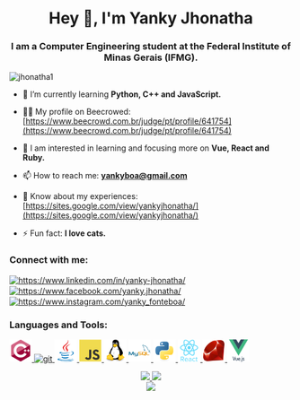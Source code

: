 <h1 align="center">Hey 👋, I'm Yanky Jhonatha</h1>
<h3 align="center">I am a Computer Engineering student at the Federal Institute of Minas Gerais (IFMG).</h3>

<p align="left"> <img src="https://komarev.com/ghpvc/?username=jhonatha1&label=Profile%20views&color=0e75b6&style=flat" alt="jhonatha1" /> </p>

- 🌱 I’m currently learning **Python, C++ and JavaScript.**

- 👨‍💻 My profile on Beecrowed: [https://www.beecrowd.com.br/judge/pt/profile/641754](https://www.beecrowd.com.br/judge/pt/profile/641754)

- 📝 I am interested in learning and focusing more on **Vue, React and Ruby.**

- 📫 How to reach me: **yankyboa@gmail.com**

- 📄 Know about my experiences: [https://sites.google.com/view/yankyjhonatha/](https://sites.google.com/view/yankyjhonatha/)

- ⚡ Fun fact: **I love cats.**

<h3 align="left">Connect with me:</h3>
<p align="left">
<a href="https://www.linkedin.com/in/yanky-jhonatha/" target="blank"><img align="center" src="https://raw.githubusercontent.com/rahuldkjain/github-profile-readme-generator/master/src/images/icons/Social/linked-in-alt.svg" alt="https://www.linkedin.com/in/yanky-jhonatha/" height="30" width="40" /></a>
<a href="https://www.facebook.com/yanky.jhonatha/" target="blank"><img align="center" src="https://raw.githubusercontent.com/rahuldkjain/github-profile-readme-generator/master/src/images/icons/Social/facebook.svg" alt="https://www.facebook.com/yanky.jhonatha/" height="30" width="40" /></a>
<a href="https://www.instagram.com/yanky_fonteboa/" target="blank"><img align="center" src="https://raw.githubusercontent.com/rahuldkjain/github-profile-readme-generator/master/src/images/icons/Social/instagram.svg" alt="https://www.instagram.com/yanky_fonteboa/" height="30" width="40" /></a>
</p>

<h3 align="left">Languages and Tools:</h3>
<p align="left"> <a href="https://www.w3schools.com/cpp/" target="_blank" rel="noreferrer"> <img src="https://raw.githubusercontent.com/devicons/devicon/master/icons/cplusplus/cplusplus-original.svg" alt="cplusplus" width="40" height="40"/> </a> <a href="https://git-scm.com/" target="_blank" rel="noreferrer"> <img src="https://www.vectorlogo.zone/logos/git-scm/git-scm-icon.svg" alt="git" width="40" height="40"/> </a> <a href="https://www.java.com" target="_blank" rel="noreferrer"> <img src="https://raw.githubusercontent.com/devicons/devicon/master/icons/java/java-original.svg" alt="java" width="40" height="40"/> </a> <a href="https://developer.mozilla.org/en-US/docs/Web/JavaScript" target="_blank" rel="noreferrer"> <img src="https://raw.githubusercontent.com/devicons/devicon/master/icons/javascript/javascript-original.svg" alt="javascript" width="40" height="40"/> </a> <a href="https://www.linux.org/" target="_blank" rel="noreferrer"> <img src="https://raw.githubusercontent.com/devicons/devicon/master/icons/linux/linux-original.svg" alt="linux" width="40" height="40"/> </a> <a href="https://www.mysql.com/" target="_blank" rel="noreferrer"> <img src="https://raw.githubusercontent.com/devicons/devicon/master/icons/mysql/mysql-original-wordmark.svg" alt="mysql" width="40" height="40"/> </a> <a href="https://www.python.org" target="_blank" rel="noreferrer"> <img src="https://raw.githubusercontent.com/devicons/devicon/master/icons/python/python-original.svg" alt="python" width="40" height="40"/> </a> <a href="https://reactjs.org/" target="_blank" rel="noreferrer"> <img src="https://raw.githubusercontent.com/devicons/devicon/master/icons/react/react-original-wordmark.svg" alt="react" width="40" height="40"/> </a> <a href="https://www.ruby-lang.org/en/" target="_blank" rel="noreferrer"> <img src="https://raw.githubusercontent.com/devicons/devicon/master/icons/ruby/ruby-original.svg" alt="ruby" width="40" height="40"/> </a> <a href="https://vuejs.org/" target="_blank" rel="noreferrer"> <img src="https://raw.githubusercontent.com/devicons/devicon/master/icons/vuejs/vuejs-original-wordmark.svg" alt="vuejs" width="40" height="40"/> </a> </p>



<div align="center">
  <a href="https://github.com/Jhonatha1">
  <img height="180em" src="https://github-readme-stats.vercel.app/api?username=Jhonatha1&show_icons=true&theme=highcontrast&localebr&include_all_commits=true&count_private=true"/>
  <img height="180em" src="https://github-readme-stats.vercel.app/api/top-langs/?username=Jhonatha1&layout=compact&langs_count=7&theme=highcontrast&locale"/>
</div>
<div align="center">
                  <img height="200" src="https://cdn.discordapp.com/attachments/840049777143971851/950527659966890004/338224_6OG0rNoS.png">
  </div>
  
